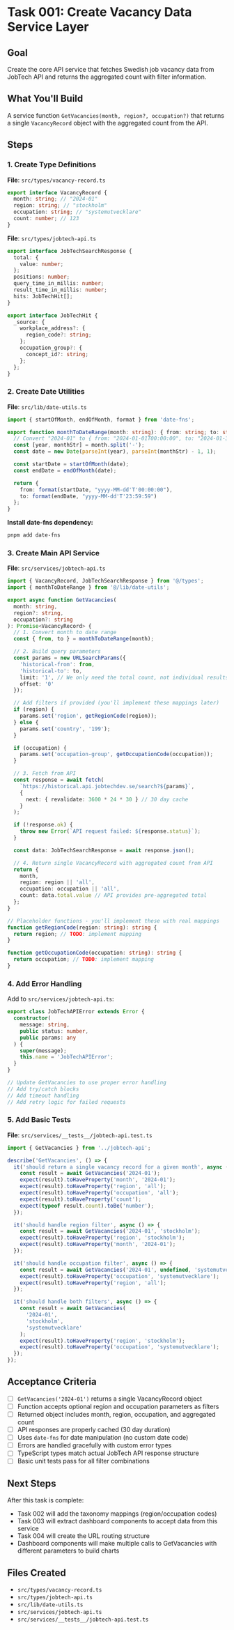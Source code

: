 # Task 001: Create Vacancy Data Service Layer

## Goal

Create the core API service that fetches Swedish job vacancy data from JobTech API and returns the aggregated count with filter information.

## What You'll Build

A service function `GetVacancies(month, region?, occupation?)` that returns a single `VacancyRecord` object with the aggregated count from the API.

## Steps

### 1. Create Type Definitions

**File**: `src/types/vacancy-record.ts`

```typescript
export interface VacancyRecord {
  month: string; // "2024-01"
  region: string; // "stockholm"
  occupation: string; // "systemutvecklare"
  count: number; // 123
}
```

**File**: `src/types/jobtech-api.ts`

```typescript
export interface JobTechSearchResponse {
  total: {
    value: number;
  };
  positions: number;
  query_time_in_millis: number;
  result_time_in_millis: number;
  hits: JobTechHit[];
}

export interface JobTechHit {
  _source: {
    workplace_address?: {
      region_code?: string;
    };
    occupation_group?: {
      concept_id?: string;
    };
  };
}
```

### 2. Create Date Utilities

**File**: `src/lib/date-utils.ts`

```typescript
import { startOfMonth, endOfMonth, format } from 'date-fns';

export function monthToDateRange(month: string): { from: string; to: string } {
  // Convert "2024-01" to { from: "2024-01-01T00:00:00", to: "2024-01-31T23:59:59" }
  const [year, monthStr] = month.split('-');
  const date = new Date(parseInt(year), parseInt(monthStr) - 1, 1);

  const startDate = startOfMonth(date);
  const endDate = endOfMonth(date);

  return {
    from: format(startDate, "yyyy-MM-dd'T'00:00:00"),
    to: format(endDate, "yyyy-MM-dd'T'23:59:59")
  };
}
```

**Install date-fns dependency:**

```bash
pnpm add date-fns
```

### 3. Create Main API Service

**File**: `src/services/jobtech-api.ts`

```typescript
import { VacancyRecord, JobTechSearchResponse } from '@/types';
import { monthToDateRange } from '@/lib/date-utils';

export async function GetVacancies(
  month: string,
  region?: string,
  occupation?: string
): Promise<VacancyRecord> {
  // 1. Convert month to date range
  const { from, to } = monthToDateRange(month);

  // 2. Build query parameters
  const params = new URLSearchParams({
    'historical-from': from,
    'historical-to': to,
    limit: '1', // We only need the total count, not individual results
    offset: '0'
  });

  // Add filters if provided (you'll implement these mappings later)
  if (region) {
    params.set('region', getRegionCode(region));
  } else {
    params.set('country', '199');
  }

  if (occupation) {
    params.set('occupation-group', getOccupationCode(occupation));
  }

  // 3. Fetch from API
  const response = await fetch(
    `https://historical.api.jobtechdev.se/search?${params}`,
    {
      next: { revalidate: 3600 * 24 * 30 } // 30 day cache
    }
  );

  if (!response.ok) {
    throw new Error(`API request failed: ${response.status}`);
  }

  const data: JobTechSearchResponse = await response.json();

  // 4. Return single VacancyRecord with aggregated count from API
  return {
    month,
    region: region || 'all',
    occupation: occupation || 'all',
    count: data.total.value // API provides pre-aggregated total
  };
}

// Placeholder functions - you'll implement these with real mappings
function getRegionCode(region: string): string {
  return region; // TODO: implement mapping
}

function getOccupationCode(occupation: string): string {
  return occupation; // TODO: implement mapping
}
```

### 4. Add Error Handling

Add to `src/services/jobtech-api.ts`:

```typescript
export class JobTechAPIError extends Error {
  constructor(
    message: string,
    public status: number,
    public params: any
  ) {
    super(message);
    this.name = 'JobTechAPIError';
  }
}

// Update GetVacancies to use proper error handling
// Add try/catch blocks
// Add timeout handling
// Add retry logic for failed requests
```

### 5. Add Basic Tests

**File**: `src/services/__tests__/jobtech-api.test.ts`

```typescript
import { GetVacancies } from '../jobtech-api';

describe('GetVacancies', () => {
  it('should return a single vacancy record for a given month', async () => {
    const result = await GetVacancies('2024-01');
    expect(result).toHaveProperty('month', '2024-01');
    expect(result).toHaveProperty('region', 'all');
    expect(result).toHaveProperty('occupation', 'all');
    expect(result).toHaveProperty('count');
    expect(typeof result.count).toBe('number');
  });

  it('should handle region filter', async () => {
    const result = await GetVacancies('2024-01', 'stockholm');
    expect(result).toHaveProperty('region', 'stockholm');
    expect(result).toHaveProperty('month', '2024-01');
  });

  it('should handle occupation filter', async () => {
    const result = await GetVacancies('2024-01', undefined, 'systemutvecklare');
    expect(result).toHaveProperty('occupation', 'systemutvecklare');
    expect(result).toHaveProperty('region', 'all');
  });

  it('should handle both filters', async () => {
    const result = await GetVacancies(
      '2024-01',
      'stockholm',
      'systemutvecklare'
    );
    expect(result).toHaveProperty('region', 'stockholm');
    expect(result).toHaveProperty('occupation', 'systemutvecklare');
  });
});
```

## Acceptance Criteria

- [ ] `GetVacancies('2024-01')` returns a single VacancyRecord object
- [ ] Function accepts optional region and occupation parameters as filters
- [ ] Returned object includes month, region, occupation, and aggregated count
- [ ] API responses are properly cached (30 day duration)
- [ ] Uses `date-fns` for date manipulation (no custom date code)
- [ ] Errors are handled gracefully with custom error types
- [ ] TypeScript types match actual JobTech API response structure
- [ ] Basic unit tests pass for all filter combinations

## Next Steps

After this task is complete:

- Task 002 will add the taxonomy mappings (region/occupation codes)
- Task 003 will extract dashboard components to accept data from this service
- Task 004 will create the URL routing structure
- Dashboard components will make multiple calls to GetVacancies with different parameters to build charts

## Files Created

- `src/types/vacancy-record.ts`
- `src/types/jobtech-api.ts`
- `src/lib/date-utils.ts`
- `src/services/jobtech-api.ts`
- `src/services/__tests__/jobtech-api.test.ts`
